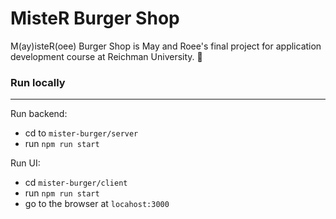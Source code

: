 # MisteR Burger Shop
M(ay)isteR(oee) Burger Shop is May and Roee's final project for application development course at Reichman University. 🍔

### Run locally
---
Run backend:
* cd to `mister-burger/server`
* run `npm run start`

Run UI:
* cd `mister-burger/client`
* run `npm run start`
* go to the browser at `locahost:3000`
